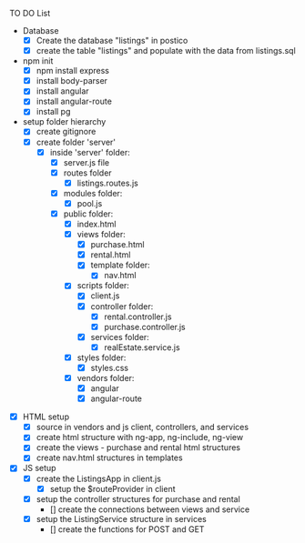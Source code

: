 TO DO List

- Database 
    - [x] Create the database "listings" in postico
    - [x] create the table "listings" and populate with the data from 
         listings.sql   
    
- npm init
    - [x] npm install express
    - [x] install body-parser
    - [x] install angular
    - [x] install angular-route
    - [x] install pg

- setup folder hierarchy
    - [x] create gitignore
    - [x] create folder 'server'
        - [x] inside 'server' folder:
            - [x] server.js file
            - [x] routes folder
                - [x] listings.routes.js
            - [x] modules folder:
                - [x] pool.js
            - [x] public folder:
                - [x] index.html
                - [x] views folder:
                    - [x] purchase.html
                    - [x] rental.html
                    - [x] template folder:
                        - [x] nav.html
                - [x] scripts folder:
                    - [x] client.js
                    - [x] controller folder:
                        - [x] rental.controller.js
                        - [x] purchase.controller.js
                    - [x] services folder:
                        - [x] realEstate.service.js
                - [x] styles folder:
                    - [x] styles.css
                - [x] vendors folder:
                    - [x] angular
                    - [x] angular-route

- [x] HTML setup 
    - [x] source in vendors and js client, controllers, and services
    - [x] create html structure with ng-app, ng-include, ng-view
    - [x] create the views - purchase and rental html structures
    - [x] create nav.html structures in templates

- [x] JS setup
    - [x] create the ListingsApp in client.js
        - [x] setup the $routeProvider in client
    - [x] setup the controller structures for purchase and rental
        - [] create the connections between views and service
    - [x] setup the ListingService structure in services
        - [] create the functions for POST and GET
    
                